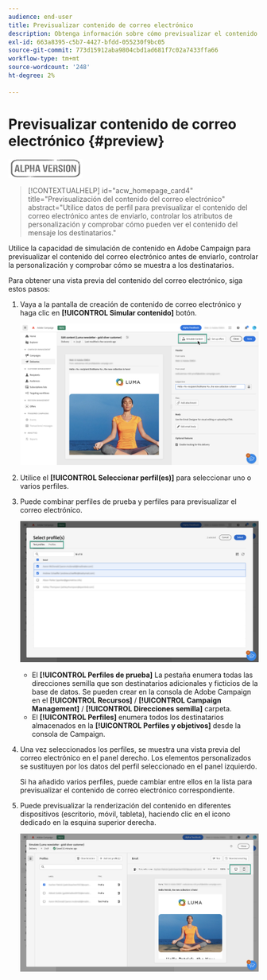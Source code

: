 ```yaml
---
audience: end-user
title: Previsualizar contenido de correo electrónico
description: Obtenga información sobre cómo previsualizar el contenido del correo electrónico con la IU web de Campaign
exl-id: 663a8395-c5b7-4427-bfdd-055230f9bc05
source-git-commit: 773d15912aba9804cbd1ad681f7c02a7433ffa66
workflow-type: tm+mt
source-wordcount: '248'
ht-degree: 2%

---
```


# Previsualizar contenido de correo electrónico {#preview}

![](../assets/do-not-localize/badge.png)

>[!CONTEXTUALHELP]
>id="acw_homepage_card4"
>title="Previsualización del contenido del correo electrónico"
>abstract="Utilice datos de perfil para previsualizar el contenido del correo electrónico antes de enviarlo, controlar los atributos de personalización y comprobar cómo pueden ver el contenido del mensaje los destinatarios."

Utilice la capacidad de simulación de contenido en Adobe Campaign para previsualizar el contenido del correo electrónico antes de enviarlo, controlar la personalización y comprobar cómo se muestra a los destinatarios.

Para obtener una vista previa del contenido del correo electrónico, siga estos pasos:

1. Vaya a la pantalla de creación de contenido de correo electrónico y haga clic en **[!UICONTROL Simular contenido]** botón.

   ![](assets/simulate.png)

1. Utilice el **[!UICONTROL Seleccionar perfil(es)]** para seleccionar uno o varios perfiles.
1. Puede combinar perfiles de prueba y perfiles para previsualizar el correo electrónico.

   ![](assets/preview-profile.png)

   * El **[!UICONTROL Perfiles de prueba]** La pestaña enumera todas las direcciones semilla que son destinatarios adicionales y ficticios de la base de datos. Se pueden crear en la consola de Adobe Campaign en el **[!UICONTROL Recursos]** / **[!UICONTROL Campaign Management]** / **[!UICONTROL Direcciones semilla]** carpeta.
   * El **[!UICONTROL Perfiles]** enumera todos los destinatarios almacenados en la **[!UICONTROL Perfiles y objetivos]** desde la consola de Campaign.

1. Una vez seleccionados los perfiles, se muestra una vista previa del correo electrónico en el panel derecho. Los elementos personalizados se sustituyen por los datos del perfil seleccionado en el panel izquierdo.

   Si ha añadido varios perfiles, puede cambiar entre ellos en la lista para previsualizar el contenido de correo electrónico correspondiente.

1. Puede previsualizar la renderización del contenido en diferentes dispositivos (escritorio, móvil, tableta), haciendo clic en el icono dedicado en la esquina superior derecha.

   ![](assets/preview.png)


